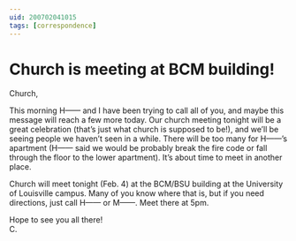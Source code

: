 ```yaml
---
uid: 200702041015
tags: [correspondence]
---
```

  
# Church is meeting at BCM building!

Church,

This morning H—— and I have been trying to call all of you, and maybe this message will reach a few more today. Our church meeting tonight will be a great celebration (that’s just what church is supposed to be!), and we’ll be seeing people we haven’t seen in a while. There will be too many for H——’s apartment (H—— said we would be probably break the fire code or fall through the floor to the lower apartment). It’s about time to meet in another place.

Church will meet tonight (Feb. 4) at the BCM/BSU building at the University of Louisville campus. Many of you know where that is, but if you need directions, just call H—— or M——. Meet there at 5pm.

Hope to see you all there!  
C.
